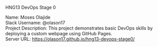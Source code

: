 HNG13 DevOps Stage 0

Name: Moses Olajide  
Slack Username: @olason17  
Project Description: 
This project demonstrates basic DevOps skills by deploying a custom webpage using GitHub Pages.  
Server URL: https://olason17.github.io/hng13-devops-stage0/
